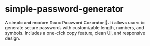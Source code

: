 # simple-password-generator
A simple and modern React Password Generator 🔐. It allows users to generate secure passwords with customizable length, numbers, and symbols. Includes a one-click copy feature, clean UI, and responsive design.
